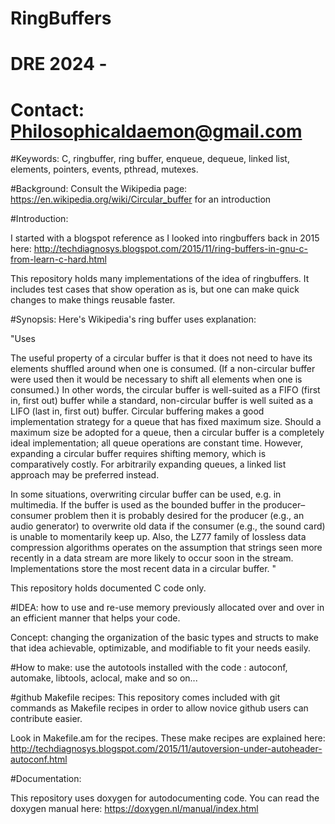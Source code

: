 # RingBuffers
# DRE 2024 - 
# Contact: Philosophicaldaemon@gmail.com

#Keywords: C, ringbuffer, ring buffer, enqueue, dequeue, linked list, elements, pointers, events, pthread, mutexes.

#Background: Consult the Wikipedia page: https://en.wikipedia.org/wiki/Circular_buffer for an introduction

#Introduction:

I started with a blogspot reference as I looked into ringbuffers back in 2015 here: http://techdiagnosys.blogspot.com/2015/11/ring-buffers-in-gnu-c-from-learn-c-hard.html

This repository holds many implementations of the idea of ringbuffers. It includes test cases that show operation as is, but one can make quick changes to make things reusable faster.

#Synopsis:
Here's Wikipedia's ring buffer uses explanation:

"Uses

The useful property of a circular buffer is that it does not need to have its elements shuffled around when one is consumed. (If a non-circular buffer were used then it would be necessary to shift all elements when one is consumed.) 
In other words, the circular buffer is well-suited as a FIFO (first in, first out) buffer while a standard, non-circular buffer is well suited as a LIFO (last in, first out) buffer.
Circular buffering makes a good implementation strategy for a queue that has fixed maximum size. Should a maximum size be adopted for a queue, then a circular buffer is a completely ideal implementation; all queue operations are constant time. 
However, expanding a circular buffer requires shifting memory, which is comparatively costly. 
For arbitrarily expanding queues, a linked list approach may be preferred instead.

In some situations, overwriting circular buffer can be used, e.g. in multimedia. If the buffer is used as the bounded buffer in the producer–consumer problem then it is probably desired for the producer (e.g., an audio generator) to overwrite old data if 
the consumer (e.g., the sound card) is unable to momentarily keep up. Also, the LZ77 family of lossless data compression algorithms operates on the assumption that strings seen more recently in a data stream are more likely to occur soon in the stream. 
Implementations store the most recent data in a circular buffer. "

This repository holds documented C code only. 

#IDEA: how to use and re-use memory previously allocated over and over in an efficient manner that helps your code. 

Concept: changing the organization of the basic types and structs to make that idea achievable, optimizable, and modifiable to fit your needs easily. 

#How to make: use the autotools installed with the code :
autoconf, automake, libtools, aclocal, make and so on...

#github Makefile recipes: 
This repository comes included with git commands as Makefile recipes in order to allow novice github users can contribute easier. 

Look in Makefile.am for the recipes. These make recipes are explained here: http://techdiagnosys.blogspot.com/2015/11/autoversion-under-autoheader-autoconf.html

#Documentation:

This repository uses doxygen for autodocumenting code. You can read the doxygen manual here: https://doxygen.nl/manual/index.html
